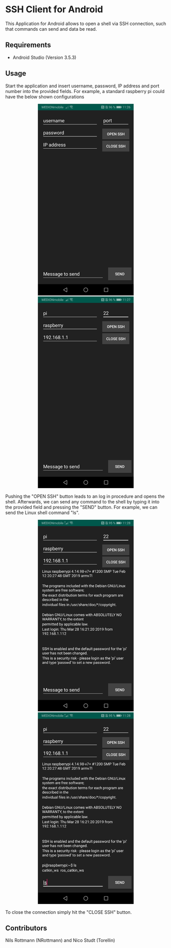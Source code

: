 # SSH Client for Android

This Application for Android allows to open a shell via SSH connection, such that commands can send and data be read.



## Requirements

* Android Studio (Version 3.5.3)

  

## Usage

Start the application and insert username, password, IP address and port number into the provided fields. For example, a standard raspberry pi  could have the below shown configurations

<p float="left" align="middle">
  <img src="/pics/1.jpg" title="Choice" width="300 hspace="50" />
  <img src="/pics/2.jpg" width="300 hspace="50" />
</p>

Pushing the "OPEN SSH" button leads to an log in procedure and opens the shell. Afterwards, we can send any command to the shell by typing it into the provided field and pressing the "SEND" button. For example, we can send the Linux shell command "ls".

<p float="left" align="middle">
  <img src="/pics/3.jpg" title="Choice" width="300 hspace="50" />
  <img src="/pics/4.jpg" width="300 hspace="50" />
</p>

To close the connection simply hit the "CLOSE SSH" button.



## Contributors

Nils Rottmann (NRottmann) and Nico Studt (Torellin)

